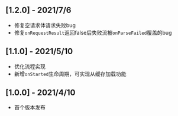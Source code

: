 ## [1.2.0] - 2021/7/6

* 修复空请求体请求失败bug
* 修复`onRequestResult`返回false后失败流被`onParseFailed`覆盖的bug

## [1.1.0] - 2021/5/10

* 优化流程实现
* 新增`onStarted`生命周期，可实现从缓存加载功能

## [1.0.0] - 2021/4/10

* 首个版本发布
